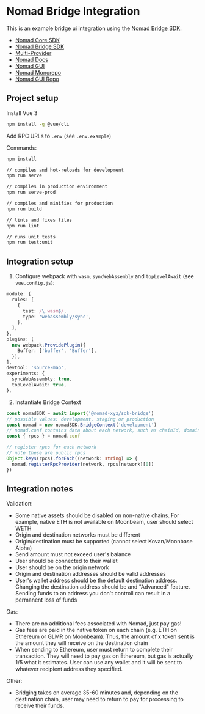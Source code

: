 # Nomad Bridge Integration

This is an example bridge ui integration using the [Nomad Bridge SDK](https://www.npmjs.com/package/@nomad-xyz/sdk-bridge).

- [Nomad Core SDK](https://docs.nomad.xyz/sdk/)
- [Nomad Bridge SDK](https://docs.nomad.xyz/sdk-bridge/)
- [Multi-Provider](https://docs.nomad.xyz/multi-provider/)
- [Nomad Docs](https://docs.nomad.xyz/bridge)
- [Nomad GUI](https://app.nomad.xyz)
- [Nomad Monorepo](https://github.com/nomad-xyz/monorepo)
- [Nomad GUI Repo](https://github.com/nomad-xyz/nomad-app)

## Project setup

Install Vue 3
```bash
npm install -g @vue/cli
```

Add RPC URLs to `.env` (see `.env.example`)

Commands:
```bash
npm install

// compiles and hot-reloads for development
npm run serve

// compiles in production environment
npm run serve-prod

// compiles and minifies for production
npm run build

// lints and fixes files
npm run lint

// runs unit tests
npm run test:unit
```

## Integration setup

1. Configure webpack with `wasm`, `syncWebAssembly` and `topLevelAwait` (see `vue.config.js`):

```ts
module: {
  rules: [
    {
      test: /\.wasm$/,
      type: 'webassembly/sync',
    },
  ],
},
plugins: [
  new webpack.ProvidePlugin({
    Buffer: ['buffer', 'Buffer'],
  }),
],
devtool: 'source-map',
experiments: {
  syncWebAssembly: true,
  topLevelAwait: true,
},
```

2. Instantiate Bridge Context

```ts
const nomadSDK = await import('@nomad-xyz/sdk-bridge')
// possible values: development, staging or production
const nomad = new nomadSDK.BridgeContext('development')
// nomad.conf contains data about each network, such as chainId, domainId, latency time, etc
const { rpcs } = nomad.conf

// register rpcs for each network
// note these are public rpcs
Object.keys(rpcs).forEach((network: string) => {
  nomad.registerRpcProvider(network, rpcs[network][0])
})
```

## Integration notes

Validation:
 - Some native assets should be disabled on non-native chains. For example, native ETH is not available on Moonbeam, user should select WETH
 - Origin and destination networks must be different
 - Origin/destination must be supported (cannot select Kovan/Moonbase Alpha)
 - Send amount must not exceed user's balance
 - User should be connected to their wallet
 - User should be on the origin network
 - Origin and destination addresses should be valid addresses
 - User's wallet address should be the default destination address. Changing the destination address should be and "Advanced" feature. Sending funds to an address you don't controll can result in a permanent loss of funds

Gas:
 - There are no additional fees associated with Nomad, just pay gas!
 - Gas fees are paid in the native token on each chain (e.g. ETH on Ethereum or GLMR on Moonbeam). Thus, the amount of x token sent is the amount they will receive on the destination chain
 - When sending to Ethereum, user must return to complete their transaction. They will need to pay gas on Ethereum, but gas is actually 1/5 what it estimates. User can use any wallet and it will be sent to whatever recipient address they specified.

Other:
 - Bridging takes on average 35-60 minutes and, depending on the destination chain, user may need to return to pay for processing to receive their funds.
